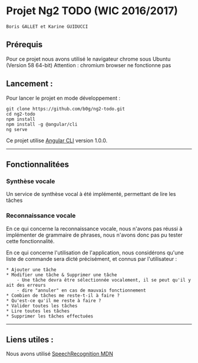 # Projet Ng2 TODO (WIC 2016/2017)
    Boris GALLET et Karine GUIDUCCI

## Prérequis

Pour ce projet nous avons utilisé le navigateur chrome sous Ubuntu (Version 58 64-bit)
    Attention : chromium browser ne fonctionne pas


## Lancement :

Pour lancer le projet en mode développement :
```
git clone https://github.com/b0g/ng2-todo.git
cd ng2-todo
npm install
npm install -g @angular/cli
ng serve
```

Ce projet utilise [Angular CLI](https://github.com/angular/angular-cli) version 1.0.0.

---

## Fonctionnalitées

### Synthèse vocale

Un service de synthèse vocal à été implémenté, permettant de lire les tâches

### Reconnaissance vocale

En ce qui concerne la reconnaissance vocale, nous n'avons pas réussi à implémenter
de grammaire de phrases, nous n'avons donc pas pu tester cette fonctionnalité.

En ce qui concerne l'utilisation de l'application, nous considérons qu'une liste
de commande sera dicté précisément, et connus par l'utilisateur :

    * Ajouter une tâche
    * Modifier une tâche & Supprimer une tâche
        - Une tâche devra être sélectionnée vocalement, il se peut qu'il y ait des erreurs
        - dire "annuler" en cas de mauvais fonctionnement
    * Combien de tâches me reste-t-il à faire ?
    * Qu'est-ce qu'il me reste à faire ?
    * Valider toutes les tâches
    * Lire toutes les tâches
    * Supprimer les tâches effectuées

---

## Liens utiles :

Nous avons utilisé [SpeechRecognition MDN](https://developer.mozilla.org/en-US/docs/Web/API/SpeechRecognition)
